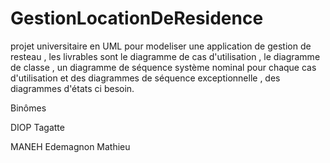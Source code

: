 # GestionLocationDeResidence
projet universitaire en UML pour modeliser une application de gestion de resteau , les livrables sont le diagramme de cas d'utilisation , le diagramme de classe , un diagramme de séquence système nominal pour chaque cas d'utilisation et des diagrammes de séquence exceptionnelle , des diagrammes d'états ci besoin.


Binômes

DIOP Tagatte

MANEH Edemagnon Mathieu
